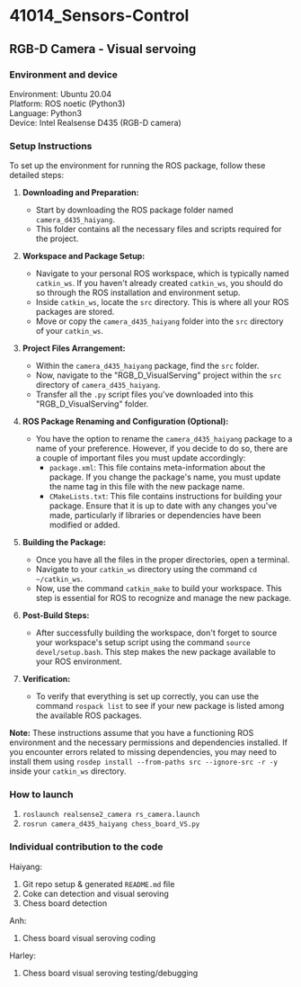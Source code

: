 # 41014_Sensors-Control

## RGB-D Camera - Visual servoing

### Environment and device
Environment: Ubuntu 20.04 <br> Platform: ROS noetic (Python3) <br> Language: Python3 <br> Device: Intel Realsense D435 (RGB-D camera)

### Setup Instructions

To set up the environment for running the ROS package, follow these detailed steps:

1. **Downloading and Preparation:**
   - Start by downloading the ROS package folder named `camera_d435_haiyang`.
   - This folder contains all the necessary files and scripts required for the project.

2. **Workspace and Package Setup:**
   - Navigate to your personal ROS workspace, which is typically named `catkin_ws`. If you haven't already created `catkin_ws`, you should do so through the ROS installation and environment setup.
   - Inside `catkin_ws`, locate the `src` directory. This is where all your ROS packages are stored.
   - Move or copy the `camera_d435_haiyang` folder into the `src` directory of your `catkin_ws`.

3. **Project Files Arrangement:**
   - Within the `camera_d435_haiyang` package, find the `src` folder.
   - Now, navigate to the "RGB_D_VisualServing" project within the `src` directory of `camera_d435_haiyang`.
   - Transfer all the `.py` script files you've downloaded into this "RGB_D_VisualServing" folder.

4. **ROS Package Renaming and Configuration (Optional):**
   - You have the option to rename the `camera_d435_haiyang` package to a name of your preference. However, if you decide to do so, there are a couple of important files you must update accordingly:
     - `package.xml`: This file contains meta-information about the package. If you change the package's name, you must update the name tag in this file with the new package name.
     - `CMakeLists.txt`: This file contains instructions for building your package. Ensure that it is up to date with any changes you've made, particularly if libraries or dependencies have been modified or added.

5. **Building the Package:**
   - Once you have all the files in the proper directories, open a terminal.
   - Navigate to your `catkin_ws` directory using the command `cd ~/catkin_ws`.
   - Now, use the command `catkin_make` to build your workspace. This step is essential for ROS to recognize and manage the new package.

6. **Post-Build Steps:**
   - After successfully building the workspace, don't forget to source your workspace's setup script using the command `source devel/setup.bash`. This step makes the new package available to your ROS environment.

7. **Verification:**
   - To verify that everything is set up correctly, you can use the command `rospack list` to see if your new package is listed among the available ROS packages.

**Note:** These instructions assume that you have a functioning ROS environment and the necessary permissions and dependencies installed. If you encounter errors related to missing dependencies, you may need to install them using `rosdep install --from-paths src --ignore-src -r -y` inside your `catkin_ws` directory.

### How to launch
1. `roslaunch realsense2_camera rs_camera.launch`
2. `rosrun camera_d435_haiyang chess_board_VS.py`

### Individual contribution to the code
Haiyang:
1. Git repo setup & generated `README.md` file
2. Coke can detection and visual seroving
3. Chess board detection
   
Anh:
1. Chess board visual seroving coding

Harley:
1. Chess board visual seroving testing/debugging

